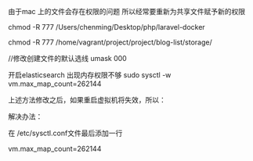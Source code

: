  由于mac 上的文件会存在权限的问题 所以经常要重新为共享文件赋予新的权限
 
 
 chmod -R 777 /Users/chenming/Desktop/php/laravel-docker
 
 chmod -R 777 /home/vagrant/project/project/blog-list/storage/
 
 //修改创建文件的默认选线
 umask 000
 
 
 开启elasticsearch 
 出现内存权限不够
 sudo sysctl -w vm.max_map_count=262144
 
 上述方法修改之后，如果重启虚拟机将失效，所以：
 
 解决办法：
 
 在   /etc/sysctl.conf文件最后添加一行
 
 vm.max_map_count=262144